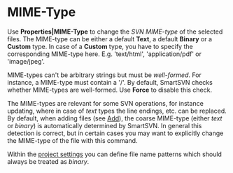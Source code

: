 # MIME-Type

Use **Properties\|MIME-Type** to change the *SVN MIME-type* of the
selected files. The MIME-type can be either a default **Text**, a
default **Binary** or a **Custom** type. In case of a **Custom** type,
you have to specify the corresponding MIME-type here. E.g. 'text/html',
'application/pdf' or 'image/jpeg'.

MIME-types can't be arbitrary strings but must be *well-formed*. For
instance, a MIME-type must contain a '/'. By default, SmartSVN checks
whether MIME-types are well-formed. Use **Force** to disable this check.

The MIME-types are relevant for some SVN operations, for instance
updating, where in case of *text* types the line endings, etc. can be
replaced. By default, when adding files (see
[Add](Add.md#Add-commands.add)), the coarse MIME-type (either
*text* or *binary*) is automatically determined by SmartSVN. In general
this detection is correct, but in certain cases you may want to
explicitly change the MIME-type of the file with this command.

Within the [project settings](Project-Settings.md#binary-files)
you can define file name patterns which should always be treated as
*binary*.
